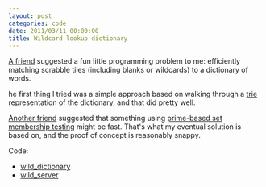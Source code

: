 ```yaml
---
layout: post
categories: code
date: 2011/03/11 00:00:00
title: Wildcard lookup dictionary
---
```

[A friend](http://www.apeofsteel.com/) suggested a fun little programming problem to me: efficiently matching scrabble tiles (including blanks or wildcards) to a dictionary of words.

he first thing I tried was a simple approach based on walking through a [trie](http://en.wikipedia.org/wiki/Trie) representation of the dictionary, and that did pretty well.

[Another friend](http://niallm.livejournal.com/) suggested that something using [prime-based set membership testing](http://www.stdlib.net/~colmmacc/2010/09/02/prime-and-proper/) might be fast. That's what my eventual solution is based on, and the proof of concept is reasonably snappy.

Code:

* [wild_dictionary](/code/wild_dictionary.py)
* [wild_server](/code/wild_server.py)
